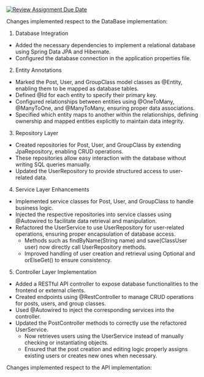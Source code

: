 [![Review Assignment Due Date](https://classroom.github.com/assets/deadline-readme-button-22041afd0340ce965d47ae6ef1cefeee28c7c493a6346c4f15d667ab976d596c.svg)](https://classroom.github.com/a/Jd7ILUgB)

Changes implemented respect to the DataBase implementation:
1. Database Integration
- Added the necessary dependencies to implement a relational database using Spring Data JPA and Hibernate.
- Configured the database connection in the application properties file.

2. Entity Annotations
- Marked the Post, User, and GroupClass model classes as @Entity, enabling them to be mapped as database tables.
- Defined @Id for each entity to specify their primary key.
- Configured relationships between entities using @OneToMany, @ManyToOne, and @ManyToMany, ensuring proper data associations.
- Specified which entity maps to another within the relationships, defining ownership and mapped entities explicitly to maintain data integrity.

3. Repository Layer
- Created repositories for Post, User, and GroupClass by extending JpaRepository, enabling CRUD operations.
- These repositories allow easy interaction with the database without writing SQL queries manually.
- Updated the UserRepository to provide structured access to user-related data.

4. Service Layer Enhancements
- Implemented service classes for Post, User, and GroupClass to handle business logic.
- Injected the respective repositories into service classes using @Autowired to facilitate data retrieval and manipulation.
- Refactored the UserService to use UserRepository for user-related operations, ensuring proper encapsulation of database access.
  - Methods such as findByName(String name) and save(ClassUser user) now directly call UserRepository methods.
  - Improved handling of user creation and retrieval using Optional<ClassUser> and orElseGet() to ensure consistency.

5. Controller Layer Implementation
- Added a RESTful API controller to expose database functionalities to the frontend or external clients.
- Created endpoints using @RestController to manage CRUD operations for posts, users, and group classes.
- Used @Autowired to inject the corresponding services into the controller.
- Updated the PostController methods to correctly use the refactored UserService.
  - Now retrieves users using the UserService instead of manually checking or instantiating objects.
  - Ensured that the post creation and editing logic properly assigns existing users or creates new ones when necessary.


Changes implemented respect to the API implementation:
